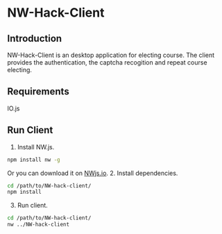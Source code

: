# NW-Hack-Client

## Introduction

NW-Hack-Client is an desktop application for electing course. The client provides the authentication, the captcha recogition and repeat course electing.

## Requirements

IO.js

## Run Client

1. Install NW.js.
  ```bash
  npm install nw -g
  ```
  Or you can download it on [NWjs.io](http://nwjs.io).
2. Install dependencies.
  ```bash
  cd /path/to/NW-hack-client/
  npm install
  ```
3. Run client.
  ```bash
  cd /path/to/NW-hack-client/
  nw ../NW-hack-client
  ```
